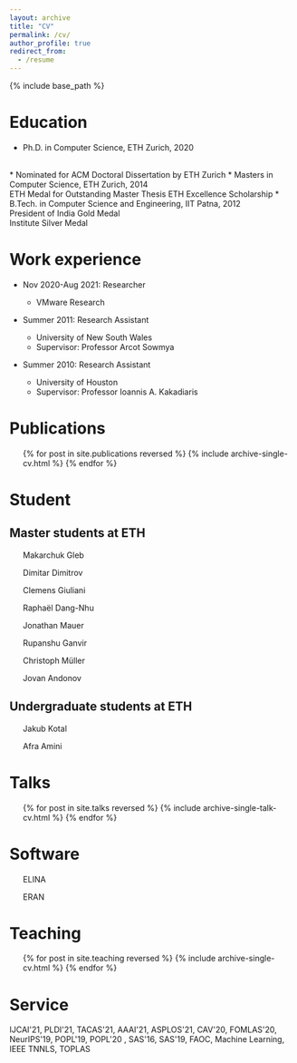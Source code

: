 ```yaml
---
layout: archive
title: "CV"
permalink: /cv/
author_profile: true
redirect_from:
  - /resume
---
```


{% include base_path %}

Education
======
* Ph.D. in Computer Science, ETH Zurich, 2020
<br>
* Nominated for ACM Doctoral Dissertation by ETH Zurich 
* Masters in Computer Science, ETH Zurich, 2014
<br>
<i class="fas fa-medal zoom" aria-hidden="true"></i> ETH Medal for Outstanding Master Thesis  
<i class="fas fa-award zoom" aria-hidden="true"></i> ETH Excellence Scholarship 
* B.Tech. in Computer Science and Engineering, IIT Patna, 2012
<br>
<i class="fas fa-medal zoom" aria-hidden="true"></i> President of India Gold Medal
<br>
<i class="fas fa-medal zoom" aria-hidden="true"></i> Institute Silver Medal 


Work experience
======
* Nov 2020-Aug 2021: Researcher
  * VMware Research
* Summer 2011: Research Assistant
  * University of New South Wales
  * Supervisor: Professor Arcot Sowmya

* Summer 2010: Research Assistant
  * University of Houston
  * Supervisor: Professor Ioannis A. Kakadiaris
  

Publications
======
  <ul>{% for post in site.publications reversed %}
    {% include archive-single-cv.html %}
  {% endfor %}</ul>
 
Student
=======
<h2>
Master students at ETH
</h2>
<ul>
Makarchuk Gleb
</ul>
<ul>
Dimitar Dimitrov
</ul>
<ul>
Clemens Giuliani
</ul>
<ul>
Raphaël Dang-Nhu
</ul>
<ul>
Jonathan Mauer
</ul>
<ul>
Rupanshu Ganvir
</ul>
<ul>
Christoph Müller
</ul>
<ul>
Jovan Andonov
</ul>

<h2>
Undergraduate students at ETH
</h2>
<ul>
Jakub Kotal
</ul>
<ul>
Afra Amini
</ul>

Talks
======
  <ul>{% for post in site.talks reversed %}
    {% include archive-single-talk-cv.html %}
  {% endfor %}</ul>
  
Software
=======
<ul>
  ELINA <a href="http://elina.ethz.ch/"><i class="fab fa-fw fa-github zoom" aria-hidden="true"></i></a>
</ul>
<ul>
  ERAN <a href="https://github.com/eth-sri/eran"><i class="fab fa-fw fa-github zoom" aria-hidden="true"></i></a>
</ul>

Teaching
======
  <ul>{% for post in site.teaching reversed %}
    {% include archive-single-cv.html %}
  {% endfor %}</ul>
  
Service
=======
IJCAI'21, PLDI'21, TACAS'21, AAAI'21, ASPLOS'21, CAV'20, FOMLAS'20, NeurIPS'19, POPL'19, POPL'20 , SAS'16, SAS'19, FAOC, Machine Learning, IEEE TNNLS, TOPLAS



